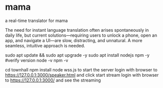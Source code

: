 # mama
a real-time translator for mama

The need for instant language translation often arises spontaneously in daily life, but current solutions—requiring users to unlock a phone, open an app, and navigate a UI—are slow, distracting, and unnatural. A more seamless, intuitive approach is needed.

sudo apt update && sudo apt upgrade -y
sudo apt install nodejs npm -y
#verify version
node -v
npm -v


cd townhall
npm install
node wss.js to start the server
login with browser to https://127.0.0.1:3000/speaker.html and click start stream
login with browser to https://127.0.0.1:3000/ and see the streaming 



